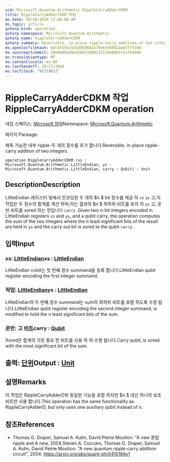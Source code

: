```yaml
---
uid: Microsoft.Quantum.Arithmetic.RippleCarryAdderCDKM
title: RippleCarryAdderCDKM 작업
ms.date: 10/26/2020 12:00:00 AM
ms.topic: article
qsharp.kind: operation
qsharp.namespace: Microsoft.Quantum.Arithmetic
qsharp.name: RippleCarryAdderCDKM
qsharp.summary: Reversible, in-place ripple-carry addition of two integers.
ms.openlocfilehash: 6dcb5193c5d1d059682a79e63e6562aabff7539d
ms.sourcegitcommit: 29e0d88a30e4166fa580132124b0eb57e1f0e986
ms.translationtype: MT
ms.contentlocale: ko-KR
ms.lasthandoff: 10/27/2020
ms.locfileid: "92719612"
---
```

# <a name="ripplecarryaddercdkm-operation"></a><span data-ttu-id="986dc-102">RippleCarryAdderCDKM 작업</span><span class="sxs-lookup"><span data-stu-id="986dc-102">RippleCarryAdderCDKM operation</span></span>

<span data-ttu-id="986dc-103">네임 스페이스: [Microsoft 양자](xref:Microsoft.Quantum.Arithmetic)</span><span class="sxs-lookup"><span data-stu-id="986dc-103">Namespace: [Microsoft.Quantum.Arithmetic](xref:Microsoft.Quantum.Arithmetic)</span></span>

<span data-ttu-id="986dc-104">패키지 [](https://nuget.org/packages/)</span><span class="sxs-lookup"><span data-stu-id="986dc-104">Package: [](https://nuget.org/packages/)</span></span>


<span data-ttu-id="986dc-105">해독 가능한 내부 ripple-두 개의 정수를 추가 합니다.</span><span class="sxs-lookup"><span data-stu-id="986dc-105">Reversible, in-place ripple-carry addition of two integers.</span></span>

```qsharp
operation RippleCarryAdderCDKM (xs : Microsoft.Quantum.Arithmetic.LittleEndian, ys : Microsoft.Quantum.Arithmetic.LittleEndian, carry : Qubit) : Unit
```


## <a name="description"></a><span data-ttu-id="986dc-106">Description</span><span class="sxs-lookup"><span data-stu-id="986dc-106">Description</span></span>

<span data-ttu-id="986dc-107">LittleEndian 레지스터 및에서 인코딩된 두 개의 $n $ bit 정수를 제공 하 `xs` `ys` 고,이 작업은 두 정수의 합계를 계산 하며,이는 결과의 $n $ 최하위 비트를 유지 하 `ys` 고, 운반 비트를 xored 하는 것입니다 `carry` .</span><span class="sxs-lookup"><span data-stu-id="986dc-107">Given two $n$-bit integers encoded in LittleEndian registers `xs` and `ys`, and a qubit carry, the operation computes the sum of the two integers where the $n$ least significant bits of the result are held in `ys` and the carry out bit is xored to the qubit `carry`.</span></span>

## <a name="input"></a><span data-ttu-id="986dc-108">입력</span><span class="sxs-lookup"><span data-stu-id="986dc-108">Input</span></span>

### <a name="xs--littleendian"></a><span data-ttu-id="986dc-109">xs: [LittleEndian](xref:Microsoft.Quantum.Arithmetic.LittleEndian)</span><span class="sxs-lookup"><span data-stu-id="986dc-109">xs : [LittleEndian](xref:Microsoft.Quantum.Arithmetic.LittleEndian)</span></span>

<span data-ttu-id="986dc-110">LittleEndian cobit는 첫 번째 정수 summand을 등록 합니다.</span><span class="sxs-lookup"><span data-stu-id="986dc-110">LittleEndian qubit register encoding the first integer summand.</span></span>


### <a name="ys--littleendian"></a><span data-ttu-id="986dc-111">작업: [LittleEndian](xref:Microsoft.Quantum.Arithmetic.LittleEndian)</span><span class="sxs-lookup"><span data-stu-id="986dc-111">ys : [LittleEndian](xref:Microsoft.Quantum.Arithmetic.LittleEndian)</span></span>

<span data-ttu-id="986dc-112">LittleEndian의 두 번째 정수 summand는 sum의 최하위 비트를 포함 하도록 수정 됩니다.</span><span class="sxs-lookup"><span data-stu-id="986dc-112">LittleEndian qubit register encoding the second integer summand, is modified to hold the n least significant bits of the sum.</span></span>


### <a name="carry--qubit"></a><span data-ttu-id="986dc-113">운반: 고 [비트](xref:microsoft.quantum.lang-ref.qubit)</span><span class="sxs-lookup"><span data-stu-id="986dc-113">carry : [Qubit](xref:microsoft.quantum.lang-ref.qubit)</span></span>

<span data-ttu-id="986dc-114">Xored은 합계의 가장 중요 한 비트를 사용 하 여 수행 됩니다.</span><span class="sxs-lookup"><span data-stu-id="986dc-114">Carry qubit, is xored with the most significant bit of the sum.</span></span>



## <a name="output--unit"></a><span data-ttu-id="986dc-115">출력: [단위](xref:microsoft.quantum.lang-ref.unit)</span><span class="sxs-lookup"><span data-stu-id="986dc-115">Output : [Unit](xref:microsoft.quantum.lang-ref.unit)</span></span>



## <a name="remarks"></a><span data-ttu-id="986dc-116">설명</span><span class="sxs-lookup"><span data-stu-id="986dc-116">Remarks</span></span>

<span data-ttu-id="986dc-117">이 작업은 RippleCarryAdderD와 동일한 기능을 포함 하지만 $n $ 대신 하나의 보조 비트만 사용 합니다.</span><span class="sxs-lookup"><span data-stu-id="986dc-117">This operation has the same functionality as RippleCarryAdderD, but only uses one auxiliary qubit instead of $n$.</span></span>

## <a name="references"></a><span data-ttu-id="986dc-118">참조</span><span class="sxs-lookup"><span data-stu-id="986dc-118">References</span></span>

- <span data-ttu-id="986dc-119">Thomas G. Draper, Samuel A. Kutin, David Petrie Moulton: "A new 퀀텀 ripple and A new, 2004.</span><span class="sxs-lookup"><span data-stu-id="986dc-119">Steven A. Cuccaro, Thomas G. Draper, Samuel A. Kutin, David Petrie Moulton: "A new quantum ripple-carry addition circuit", 2004.</span></span>
  https://arxiv.org/abs/quant-ph/0410184v1